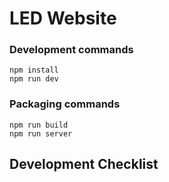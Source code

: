 # LED Website


### Development commands
```
npm install
npm run dev
```

### Packaging commands
```
npm run build
npm run server
```


## Development Checklist
 
